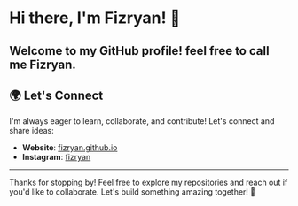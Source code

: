 # Hi there, I'm Fizryan! 👋

Welcome to my GitHub profile! feel free to call me **Fizryan**.
---

## 🌍 Let's Connect

I'm always eager to learn, collaborate, and contribute! Let's connect and share ideas:

- **Website**: [fizryan.github.io](https://fizryan.github.io/)
- **Instagram**: [fizryan](https://instagram.com/fizryan)

---
Thanks for stopping by! Feel free to explore my repositories and reach out if you'd like to collaborate. Let's build something amazing together! 🚀
